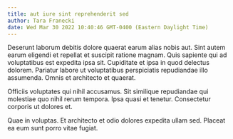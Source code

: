```yaml
---
title: aut iure sint reprehenderit sed
author: Tara Franecki
date: Wed Mar 30 2022 10:40:46 GMT-0400 (Eastern Daylight Time)
---
```

Deserunt laborum debitis dolore quaerat earum alias nobis aut. Sint autem earum eligendi et repellat et suscipit ratione magnam. Quis sapiente qui ad voluptatibus est expedita ipsa sit. Cupiditate et ipsa in quod delectus dolorem. Pariatur labore ut voluptatibus perspiciatis repudiandae illo assumenda. Omnis et architecto et quaerat.

 Officiis voluptates qui nihil accusamus. Sit similique repudiandae qui molestiae quo nihil rerum tempora. Ipsa quasi et tenetur. Consectetur corporis ut dolores et.

 Quae in voluptas. Et architecto et odio dolores expedita ullam sed. Placeat ea eum sunt porro vitae fugiat.